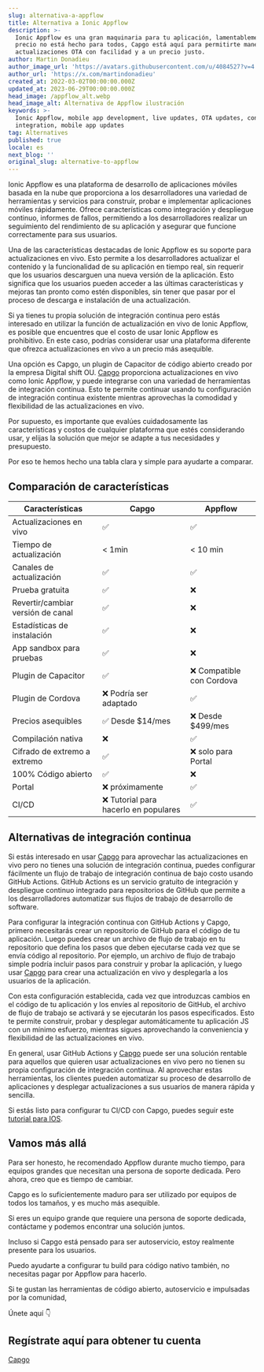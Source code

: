 ```yaml
---
slug: alternativa-a-appflow
title: Alternativa a Ionic Appflow
description: >-
  Ionic Appflow es una gran maquinaria para tu aplicación, lamentablemente su
  precio no está hecho para todos, Capgo está aquí para permitirte manejar
  actualizaciones OTA con facilidad y a un precio justo.
author: Martin Donadieu
author_image_url: 'https://avatars.githubusercontent.com/u/4084527?v=4'
author_url: 'https://x.com/martindonadieu'
created_at: 2022-03-02T00:00:00.000Z
updated_at: 2023-06-29T00:00:00.000Z
head_image: /appflow_alt.webp
head_image_alt: Alternativa de Appflow ilustración
keywords: >-
  Ionic Appflow, mobile app development, live updates, OTA updates, continuous
  integration, mobile app updates
tag: Alternatives
published: true
locale: es
next_blog: ''
original_slug: alternative-to-appflow
---
```

Ionic Appflow es una plataforma de desarrollo de aplicaciones móviles basada en la nube que proporciona a los desarrolladores una variedad de herramientas y servicios para construir, probar e implementar aplicaciones móviles rápidamente. Ofrece características como integración y despliegue continuo, informes de fallos, permitiendo a los desarrolladores realizar un seguimiento del rendimiento de su aplicación y asegurar que funcione correctamente para sus usuarios.

Una de las características destacadas de Ionic Appflow es su soporte para actualizaciones en vivo. Esto permite a los desarrolladores actualizar el contenido y la funcionalidad de su aplicación en tiempo real, sin requerir que los usuarios descarguen una nueva versión de la aplicación. Esto significa que los usuarios pueden acceder a las últimas características y mejoras tan pronto como estén disponibles, sin tener que pasar por el proceso de descarga e instalación de una actualización.

Si ya tienes tu propia solución de integración continua pero estás interesado en utilizar la función de actualización en vivo de Ionic Appflow, es posible que encuentres que el costo de usar Ionic Appflow es prohibitivo. En este caso, podrías considerar usar una plataforma diferente que ofrezca actualizaciones en vivo a un precio más asequible.

Una opción es Capgo, un plugin de Capacitor de código abierto creado por la empresa Digital shift OU. [Capgo](/register/) proporciona actualizaciones en vivo como Ionic Appflow, y puede integrarse con una variedad de herramientas de integración continua. Esto te permite continuar usando tu configuración de integración continua existente mientras aprovechas la comodidad y flexibilidad de las actualizaciones en vivo.

Por supuesto, es importante que evalúes cuidadosamente las características y costos de cualquier plataforma que estés considerando usar, y elijas la solución que mejor se adapte a tus necesidades y presupuesto.

Por eso te hemos hecho una tabla clara y simple para ayudarte a comparar.

## Comparación de características

| Características | Capgo | Appflow |
| --- | --- | --- |
| Actualizaciones en vivo | ✅ | ✅ |
| Tiempo de actualización | < 1min | < 10 min |
| Canales de actualización | ✅ | ✅ |
| Prueba gratuita | ✅ | ❌ |
| Revertir/cambiar versión de canal | ✅ | ❌ |
| Estadísticas de instalación | ✅ | ❌ |
| App sandbox para pruebas | ✅ | ❌ |
| Plugin de Capacitor | ✅ | ❌ Compatible con Cordova |
| Plugin de Cordova | ❌ Podría ser adaptado | ✅ |
| Precios asequibles | ✅ Desde $14/mes | ❌ Desde $499/mes |
| Compilación nativa | ❌ | ✅ |
| Cifrado de extremo a extremo | ✅ | ❌ solo para Portal |
| 100% Código abierto | ✅ | ❌ |
| Portal | ❌ próximamente | ✅ |
| CI/CD | ❌ Tutorial para hacerlo en populares | ✅ |

## Alternativas de integración continua

Si estás interesado en usar [Capgo](https://capgo.app/pricing/) para aprovechar las actualizaciones en vivo pero no tienes una solución de integración continua, puedes configurar fácilmente un flujo de trabajo de integración continua de bajo costo usando GitHub Actions. GitHub Actions es un servicio gratuito de integración y despliegue continuo integrado para repositorios de GitHub que permite a los desarrolladores automatizar sus flujos de trabajo de desarrollo de software.

Para configurar la integración continua con GitHub Actions y Capgo, primero necesitarás crear un repositorio de GitHub para el código de tu aplicación. Luego puedes crear un archivo de flujo de trabajo en tu repositorio que defina los pasos que deben ejecutarse cada vez que se envía código al repositorio. Por ejemplo, un archivo de flujo de trabajo simple podría incluir pasos para construir y probar la aplicación, y luego usar [Capgo](/register/) para crear una actualización en vivo y desplegarla a los usuarios de la aplicación.

Con esta configuración establecida, cada vez que introduzcas cambios en el código de tu aplicación y los envíes al repositorio de GitHub, el archivo de flujo de trabajo se activará y se ejecutarán los pasos especificados. Esto te permite construir, probar y desplegar automáticamente tu aplicación JS con un mínimo esfuerzo, mientras sigues aprovechando la conveniencia y flexibilidad de las actualizaciones en vivo.

En general, usar GitHub Actions y [Capgo](/register/) puede ser una solución rentable para aquellos que quieren usar actualizaciones en vivo pero no tienen su propia configuración de integración continua. Al aprovechar estas herramientas, los clientes pueden automatizar su proceso de desarrollo de aplicaciones y desplegar actualizaciones a sus usuarios de manera rápida y sencilla.

Si estás listo para configurar tu CI/CD con Capgo, puedes seguir este [tutorial para IOS](https://capgo.app/blog/automatic-capacitor-android-build-github-action/).

## Vamos más allá

Para ser honesto, he recomendado Appflow durante mucho tiempo, para equipos grandes que necesitan una persona de soporte dedicada.
Pero ahora, creo que es tiempo de cambiar.

Capgo es lo suficientemente maduro para ser utilizado por equipos de todos los tamaños, y es mucho más asequible.

Si eres un equipo grande que requiere una persona de soporte dedicada, contáctame y podemos encontrar una solución juntos.

Incluso si Capgo está pensado para ser autoservicio, estoy realmente presente para los usuarios.

Puedo ayudarte a configurar tu build para código nativo también, no necesitas pagar por Appflow para hacerlo.

Si te gustan las herramientas de código abierto, autoservicio e impulsadas por la comunidad,

Únete aquí 👇

## Regístrate aquí para obtener tu cuenta

[Capgo](/register/)
